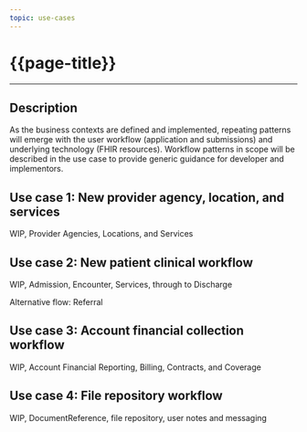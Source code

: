 ```yaml
---
topic: use-cases
---
```


# {{page-title}}

---

## Description

As the business contexts are defined and implemented, repeating patterns will emerge with the user workflow (application and submissions) and underlying technology (FHIR resources). Workflow patterns in scope will be described in the use case to provide generic guidance for developer and implementors.

## Use case 1: New provider agency, location, and services
WIP, Provider Agencies, Locations, and Services

## Use case 2: New patient clinical workflow
WIP, Admission, Encounter, Services, through to Discharge

Alternative flow: Referral

## Use case 3: Account financial collection workflow
WIP, Account Financial Reporting, Billing, Contracts, and Coverage

## Use case 4: File repository workflow
WIP, DocumentReference, file repository, user notes and messaging

